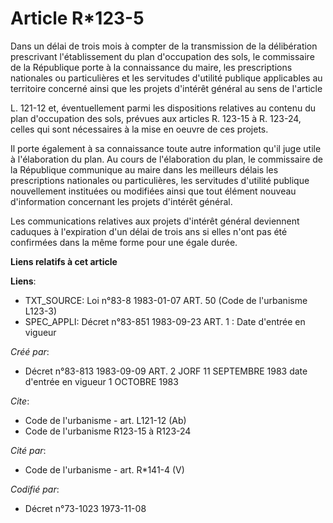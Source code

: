 # Article R*123-5

Dans un délai de trois mois à compter de la transmission de la délibération prescrivant l'établissement du plan d'occupation
des sols, le commissaire de la République porte à la connaissance du maire, les prescriptions nationales ou particulières et
les servitudes d'utilité publique applicables au territoire concerné ainsi que les projets d'intérêt général au sens de
l'article

L. 121-12 et, éventuellement parmi les dispositions relatives au contenu du plan d'occupation des sols, prévues aux articles
R. 123-15 à R. 123-24, celles qui sont nécessaires à la mise en oeuvre de ces projets.

Il porte également à sa connaissance toute autre information qu'il juge utile à l'élaboration du plan. Au cours de
l'élaboration du plan, le commissaire de la République communique au maire dans les meilleurs délais les prescriptions
nationales ou particulières, les servitudes d'utilité publique nouvellement instituées ou modifiées ainsi que tout élément
nouveau d'information concernant les projets d'intérêt général.

Les communications relatives aux projets d'intérêt général deviennent caduques à l'expiration d'un délai de trois ans si
elles n'ont pas été confirmées dans la même forme pour une égale durée.

**Liens relatifs à cet article**

**Liens**:

  - TXT_SOURCE: Loi n°83-8 1983-01-07 ART. 50 (Code de l'urbanisme L123-3)
  - SPEC_APPLI: Décret n°83-851 1983-09-23 ART. 1 : Date d'entrée en vigueur

_Créé par_:

  - Décret n°83-813 1983-09-09 ART. 2 JORF 11 SEPTEMBRE 1983 date d'entrée en vigueur  1 OCTOBRE 1983

_Cite_:

  - Code de l'urbanisme - art. L121-12 (Ab)
  - Code de l'urbanisme R123-15 à R123-24

_Cité par_:

  - Code de l'urbanisme - art. R*141-4 (V)

_Codifié par_:

  - Décret n°73-1023 1973-11-08
